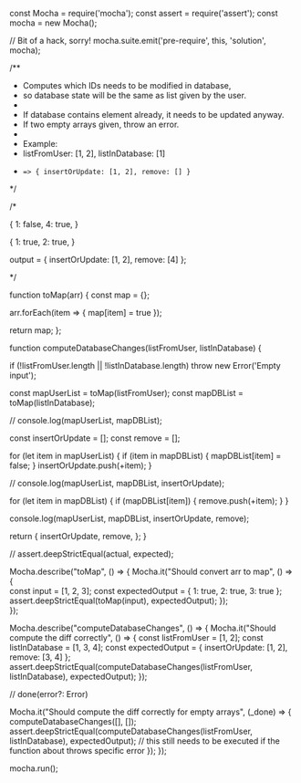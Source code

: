 const Mocha = require('mocha');
const assert = require('assert');
const mocha = new Mocha();

// Bit of a hack, sorry!
mocha.suite.emit('pre-require', this, 'solution', mocha);

/**
 * Computes which IDs needs to be modified in database,
 * so database state will be the same as list given by the user.
 * 
 * If database contains element already, it needs to be updated anyway.
 * If two empty arrays given, throw an error.
 *
 * Example:
 *   listFromUser: [1, 2], listInDatabase: [1]
 *     => { insertOrUpdate: [1, 2], remove: [] }
 */

/*

{
1: false,
4: true,
}

{
1: true,
2: true,
}

output = {
    insertOrUpdate: [1, 2],
    remove: [4]
};

*/

function toMap(arr) {
  const map = {};
  
  arr.forEach(item => {
    map[item] = true
  });
  
  return map;
};


function computeDatabaseChanges(listFromUser, listInDatabase) {
  
  if (!listFromUser.length || !listInDatabase.length) throw new Error('Empty input');
  
  const mapUserList = toMap(listFromUser);
  const mapDBList = toMap(listInDatabase);
  
  // console.log(mapUserList, mapDBList);
  
  const insertOrUpdate = [];
  const remove = [];
  
  for (let item in mapUserList) {
    if (item in mapDBList) {
      mapDBList[item] = false;
    }
    insertOrUpdate.push(+item);
  }
  
  // console.log(mapUserList, mapDBList, insertOrUpdate);
  
  for (let item in mapDBList) {
    if (mapDBList[item]) {
      remove.push(+item);
    }
  }
  
  
  console.log(mapUserList, mapDBList, insertOrUpdate, remove);
  
  return {
    insertOrUpdate,
    remove,
  };
}

// assert.deepStrictEqual(actual, expected);

Mocha.describe("toMap", () => {
  Mocha.it("Should convert arr to map", () => {  
    const input = [1, 2, 3];
    const expectedOutput = { 1: true, 2: true, 3: true };
    assert.deepStrictEqual(toMap(input), expectedOutput);
  });  
});


Mocha.describe("computeDatabaseChanges", () => {
  Mocha.it("Should compute the diff correctly", () => {
    const listFromUser = [1, 2];
    const listInDatabase = [1, 3, 4];
    const expectedOutput = {
      insertOrUpdate: [1, 2],
      remove: [3, 4]
    };
      assert.deepStrictEqual(computeDatabaseChanges(listFromUser, listInDatabase), expectedOutput);
  });  
  
  // done(error?: Error)
  
  Mocha.it("Should compute the diff correctly for empty arrays", (_done) => {
    computeDatabaseChanges([], []);
    assert.deepStrictEqual(computeDatabaseChanges(listFromUser, listInDatabase), expectedOutput);
    // this still needs to be executed if the function about throws specific error
  });
});


mocha.run(); 